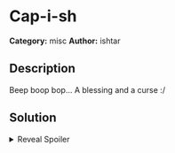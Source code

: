 # Cap-i-sh
**Category:** misc
**Author:** ishtar

## Description
Beep boop bop...
A blessing and a curse :/

## Solution
<details>
 <summary>Reveal Spoiler</summary>

The main objective of this challenge is to familiarize the player with Linux capabilities (`man 7 capabilities`).
Abusing the `CAP_SYS_ADMIN` capability given to the python3 interpreter, in order to elevate privileges and obtain the flag.

Solution steps:
1. Identify possible ways to escalate privileges. Using `getcap -r / 2>/dev/null`, we can identify all binaries with capabilities.
2. Exploit `CAP_SYS_ADMIN` capability given to `python3` interpreter to escalate privileges and obtain the flag.

There are multiple ways to complete the challenge. One of them is described in the solution script, which is provided in [solve.py](./solution/solve.py)
</details>

